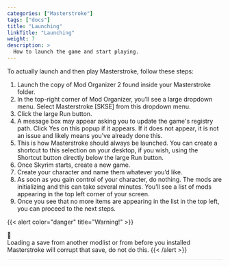 ```yaml
---
categories: ["Masterstroke"]
tags: ["docs"] 
title: "Launching"
linkTitle: "Launching"
weight: 7
description: >
  How to launch the game and start playing.
---
```


To actually launch and then play Masterstroke, follow these steps:

1. Launch the copy of Mod Organizer 2 found inside your Masterstroke folder.
2. In the top-right corner of Mod Organizer, you’ll see a large dropdown menu. Select Masterstroke [SKSE] from this dropdown menu.
3. Click the large Run button.
4. A message box may appear asking you to update the game's registry path. Click Yes on this popup if it appears. If it does not appear, it is not an issue and likely means you've already done this.
5. This is how Masterstroke should always be launched. You can create a shortcut to this selection on your desktop, if you wish, using the Shortcut button directly below the large Run button.
6. Once Skyrim starts, create a new game.
7. Create your character and name them whatever you’d like.
8. As soon as you gain control of your character, do nothing. The mods are initializing and this can take several minutes. You’ll see a list of mods appearing in the top left corner of your screen.
9. Once you see that no more items are appearing in the list in the top left, you can proceed to the next steps.

{{< alert color="danger" title="Warning!" >}}
<div class="alert-icon">🛑</div>
Loading a save from another modlist or from before you installed Masterstroke will corrupt that save, do not do this.
{{< /alert >}}

<hr style="background-color: #dee2e6;"></hr>